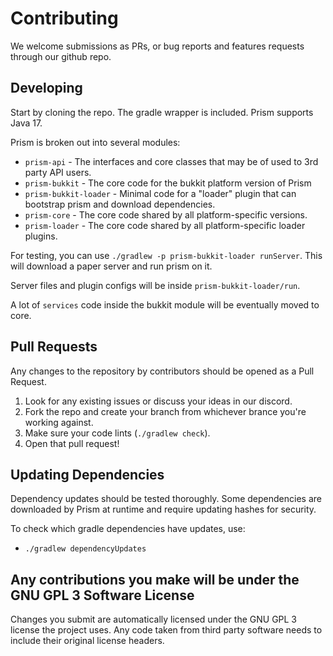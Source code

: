 # Contributing

We welcome submissions as PRs, or bug reports and features requests through our github repo.

## Developing

Start by cloning the repo. The gradle wrapper is included. Prism supports Java 17.

Prism is broken out into several modules:

- `prism-api` - The interfaces and core classes that may be of used to 3rd party API users.
- `prism-bukkit` - The core code for the bukkit platform version of Prism
- `prism-bukkit-loader` - Minimal code for a "loader" plugin that can bootstrap prism and download dependencies.
- `prism-core` - The core code shared by all platform-specific versions.
- `prism-loader` - The core code shared by all platform-specific loader plugins.

For testing, you can use `./gradlew -p prism-bukkit-loader runServer`. This will download a paper server and run prism on it.

Server files and plugin configs will be inside `prism-bukkit-loader/run`.

A lot of `services` code inside the bukkit module will be eventually moved to core.

## Pull Requests

Any changes to the repository by contributors should be opened as a Pull Request.

1. Look for any existing issues or discuss your ideas in our discord.
2. Fork the repo and create your branch from whichever brance you're working against.
3. Make sure your code lints (`./gradlew check`).
4. Open that pull request!

## Updating Dependencies

Dependency updates should be tested thoroughly. Some dependencies are downloaded by Prism at runtime
and require updating hashes for security.

To check which gradle dependencies have updates, use:

- `./gradlew dependencyUpdates`

## Any contributions you make will be under the GNU GPL 3 Software License

Changes you submit are automatically licensed under the GNU GPL 3 license the project uses. Any code taken
from third party software needs to include their original license headers.
